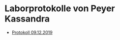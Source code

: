 # Laborprotokolle von Peyer Kassandra

* [Protokoll 09.12.2019](https://github.com/HTLMechatronics/m17-3ahme-la1-sx/blob/peykam17/protokolle/protokoll-1_peykam17_2019-12-09.md)
